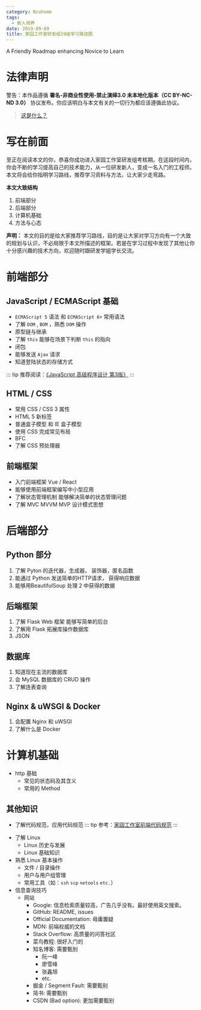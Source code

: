 ```yaml
---
category: Ncuhome
tags:
  - 新人培养
date: 2019-09-09
title: 家园工作室研发组19级学习路径图
---
```


A Friendly Roadmap enhancing Novice to Learn

<!-- more -->

# 法律声明

警告：本作品遵循 **署名-非商业性使用-禁止演绎3.0 未本地化版本（CC BY-NC-ND 3.0）** 协议发布。你应该明白与本文有关的一切行为都应该遵循此协议。

> [这是什么？](https://creativecommons.org/licenses/by-nc-nd/3.0/deed.zh)

# 写在前面

至正在阅读本文的你，恭喜你成功进入家园工作室研发组考核期。在这段时间内，你会不断的学习提高自己的技术能力，从一位研发新人，变成一名入门的工程师。本文将会给你指明学习路线，推荐学习资料与方法，让大家少走弯路。

**本文大致结构**

1. 前端部分
2. 后端部分
3. 计算机基础
4. 方法与心态

**声明：** 本文的目的是给大家推荐学习路线，目的是让大家对学习方向有一个大致的规划与认识，不必局限于本文所描述的框架。若是在学习过程中发现了其他让你十分感兴趣的技术方向，欢迎随时跟研发学姐学长交流。

# 前端部分

## JavaScript / ECMAScript 基础

+ `ECMAScript 5` 语法 和 `ECMAScript 6+` 常用语法
+ 了解 `DOM` , `BOM` ，熟悉 `DOM` 操作
+ 原型链与继承
+ 了解 `this` 能够在场景下判断 `this` 的指向
+ 闭包
+ 能够发送 `Ajax` 请求
+ 知道登陆状态的存储方式

::: tip
推荐阅读：[《JavaScript 高级程序设计 第3版》](https://item.jd.com/10951037.html)
:::

## HTML / CSS

+ 常用 CSS / CSS 3 属性
+ HTML 5 新标签
+ 普通盒子模型 和 IE 盒子模型
+ 使用 CSS 完成常见布局
+ BFC
+ 了解 CSS 预处理器

## 前端框架

+ 入门前端框架 Vue / React
+ 能够使用前端框架编写中小型应用
+ 了解状态管理机制 能够解决简单的状态管理问题
+ 了解 MVC MVVM MVP 设计模式思想

# 后端部分

## Python 部分

1. 了解 Pyton 的迭代器，生成器， 装饰器，匿名函数
2. 能通过 Python 发送简单的HTTP请求， 获得响应数据
3. 能够用BeautifulSoup 处理 2 中获得的数据

## 后端框架

1. 了解 Flask Web 框架 能够写简单的后台
2. 了解用 Flask 拓展库操作数据库
3. JSON

## 数据库

1. 知道现在主流的数据库
2. 会 MySQL 数据库的 CRUD 操作
3. 了解连表查询

## Nginx & uWSGI & Docker 

1. 会配置 Nginx 和 uWSGI
2. 了解什么是 Docker

 




# 计算机基础

+ http 基础
  + 常见的状态码及其含义
  + 常用的 Method

## 其他知识

+ 了解代码规范，应用代码规范
::: tip
 参考：[家园工作室前端代码规范](http://fe-guide.ncuos.com/)
:::
- 了解 Linux
  - Linux 历史与发展
  - Linux 基础知识
- 熟悉 Linux 基本操作
  - 文件 / 目录操作
  - 用户与用户组管理
  - 常用工具（如：`ssh` `scp` `netools` `etc.`）
- 信息查询技巧
  - 网站
    - Google: 信息检索质量较高，广告几乎没有。最好使用英文搜索。
    - GitHub: README, issues
    - Official Documentation: 毋庸置疑
    - MDN: 前端权威的文档
    - Stack Overflow: 高质量的问答社区
    - 菜鸟教程: 很好入门的
    - 知名博客: 需要甄别
      - 阮一峰
      - 廖雪峰
      - 张鑫旭
      - etc.
    - 掘金 / Segment Fault: 需要甄别
    - 简书: 需要甄别
    - CSDN (Bad option): 更加需要甄别
